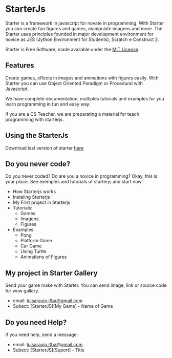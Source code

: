 
# StarterJs

Starter is a framework in javascript for novate in programming. With Starter you can create fun figures and games, manipulate imagens and
more. The Starter uses principles founded in major development environment for novice as JES (Jython Environment for Students), Scratch e Construct 2.

Starter is Free Software, made available under the [MIT License](https://opensource.org/licenses/mit-license.php).


## Features

Create games, effects in images and animations with figures easily. With Starter you can use Object Oriented Paradigm or Procedural with Javascript. 

We have complete documentation, multiples tutorials and examples for you learn programming in fun and easy way.

If you are a CS Teacher, we are preparating a material for teach programming with starterjs.

## Using the StarterJs

Download last version of starter [here](https://github.com/starterjs/starterjs/releases)


## Do you never code?

Do you never coded? Do are you a novice in programming? Okay, this is your place. See exemples and tutorials of starterjs and start now:

* How Starterjs works
* Instaling Starterjs
* My Frist project in Starterjs
* Tutorials:
	* Games
	* Imagens
	* Figures
* Examples:
	* Pong
	* Platform Game
	* Car Game
	* Using Turtle
	* Animations of Figures
	
## My project in Starter Gallery

Send your game make with Starter. You can send image, link or source code for wow gallery. 

- email: luisaraujo.ifba@gmail.com
- Subect: [StarterJS][My Game] - Name of Game

## Do you need Help?

If you need help, send a message: 

- email: luisaraujo.ifba@gmail.com
- Subect: [StarterJS][Suport] - Title